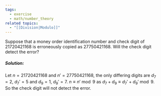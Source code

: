 ```yaml
---
tags:
  - exercise
  - math/number_theory
related topics:
  - "[[Division|Modulo]]"
---
```

Suppose that a money order identification number and check digit of $21720421168$ is erroneously copied as $27750421168$. Will the check digit detect the error?
##### Solution:
Let $n=21720421168$ and $n'=27750421168$, the only differing digits are $d_7=2$, $d_7'=5$ and $d_9=1$, $d_9'= 7$. $n\equiv n'\ \operatorname{mod}\ 9$ as $d_7+d_9\equiv d_7'+d_9'\ \operatorname{mod}\ 9$. So the check digit will not detect the error.
